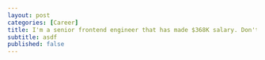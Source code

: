 ```yaml
---
layout: post
categories: [Career]
title: I'm a senior frontend engineer that has made $368K salary. Don't do frontend.
subtitle: asdf
published: false
---
```


